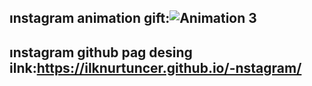 ## ınstagram animation gift:![Animation 3](https://user-images.githubusercontent.com/118935193/214656936-6c3490a9-7626-458b-bdba-0a3e0f5d0c60.gif)
## ınstagram github pag desing ilnk:https://ilknurtuncer.github.io/-nstagram/
